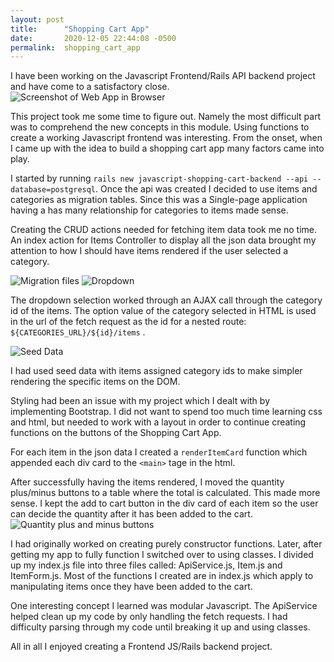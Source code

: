 ```yaml
---
layout: post
title:      "Shopping Cart App"
date:       2020-12-05 22:44:08 -0500
permalink:  shopping_cart_app
---
```



I have been working on the Javascript Frontend/Rails API backend project and have come to a satisfactory close. 
![Screenshot of Web App in Browser](https://i.ibb.co/jrfmnRQ/Screen-Shot-2020-12-05-at-9-48-44-PM.png)

This project took me some time to figure out. Namely the most difficult part was to comprehend the new concepts in this module. Using functions to create a working Javascript frontend was interesting. From the onset, when I came up with the idea to build a shopping cart app many factors came into play. 

I started by running `rails new javascript-shopping-cart-backend --api --database=postgresql`. Once the api was created I decided to use items and categories as migration tables. Since this was a Single-page application having a has many relationship for categories to items made sense. 

Creating the CRUD actions needed for fetching item data took me no time. An index action for Items Controller to display all the json data brought my attention to how I should have items rendered if the user selected a category.

![Migration files](https://i.ibb.co/N22HyM0/Screen-Shot-2020-12-05-at-10-04-09-PM.png)
![Dropdown](https://i.ibb.co/wKf93mB/Screen-Shot-2020-12-05-at-10-03-42-PM.png)

The dropdown selection worked through an AJAX call through the category id of the items. The option value of the category selected in HTML is used in the url of the fetch request as the id for a nested route: `${CATEGORIES_URL}/${id}/items` . 

![Seed Data](https://i.ibb.co/N22HyM0/Screen-Shot-2020-12-05-at-10-04-09-PM.png)

I had used seed data with items assigned category ids to make simpler rendering the specific items on the DOM. 

Styling had been an issue with my project which I dealt with by implementing Bootstrap. I did not want to spend too much time learning css and html, but needed to work with a layout in order to continue creating functions on the buttons of the Shopping Cart App.

For each item in the json data I created a `renderItemCard` function which appended each div card to the `<main>`  tage in the html.

After successfully having the items rendered, I moved the quantity plus/minus buttons to a table where the total is calculated. This made more sense. I kept the add to cart button in the div card of each item so the user can decide the quantity after it has been added to the cart. 
![Quantity plus and minus buttons](https://i.ibb.co/g6qSRZW/Screen-Shot-2020-12-05-at-10-28-22-PM.png)

I had originally worked on creating purely constructor functions. Later, after getting my app to fully function I switched over to using classes. I divided up my index.js file into three files called: ApiService.js, Item.js and ItemForm.js. 
Most of the functions I created are in index.js which apply to manipulating items once they have been added to the cart.

One interesting concept I learned was modular Javascript. The ApiService helped clean up my code by only handling the fetch requests. I had difficulty parsing through my code until breaking it up and using classes. 

All in all I enjoyed creating a Frontend JS/Rails backend project. 
